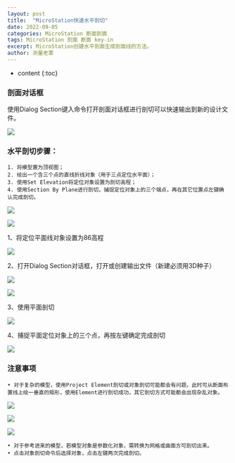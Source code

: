 ```yaml
---
layout: post
title:  "MicroStation快速水平剖切"
date: 2022-09-05
categories: MicroStation 断面剖面
tags: MicroStation 剖面 断面 key-in
excerpt: MicroStation创建水平剖面生成剖面线的方法。
author: 测量老覃
---
```

* content
{:toc}

### 剖面对话框

使用Dialog Section键入命令打开剖面对话框进行剖切可以快速输出到新的设计文件。

![](/img/2022/2022-09-05-08-27-23.png)

### 水平剖切步骤：

	1. 将模型置为顶视图；
	2. 绘出一个含三个点的直线折线对象（用于三点定位水平面）；
	3. 使用Set Elevation将定位对象设置为剖切高程；
	4. 使用Section By Plane进行剖切，捕捉定位对象上的三个端点，再在其它位置点左键确认完成剖切。

![](/img/2022/2022-09-05-08-27-40.png)

![](/img/2022/2022-09-05-08-27-49.png)

1、将定位平面线对象设置为86高程

![](/img/2022/2022-09-05-08-28-07.png)

2、打开Dialog Section对话框，打开或创建输出文件（新建必须用3D种子）

![](/img/2022/2022-09-05-08-28-23.png)

![](/img/2022/2022-09-05-08-28-41.png)

3、使用平面剖切

![](/img/2022/2022-09-05-08-28-53.png)

4、捕捉平面定位对象上的三个点，再按左键确定完成剖切

![](/img/2022/2022-09-05-08-29-02.png)

### 注意事项

	• 对于复杂的模型，使用Project Element剖切或对象剖切可能都会有问题，此时可从断面布置线上绘一垂直的矩形，使用Element进行剖切成功，其它剖切方式可能都会出现杂乱对象。

![](/img/2022/2022-09-05-08-29-13.png)

![](/img/2022/2022-09-05-08-29-39.png)

![](/img/2022/2022-09-05-08-29-49.png)

	• 对于参考进来的模型，若模型对象是参数化对象，需转换为网格或曲面方可剖切出来。
	• 点击对象剖切命令后选择对象，点击左键两次完成剖切。
